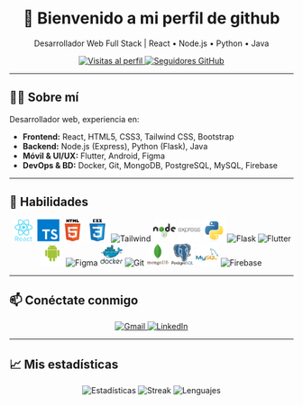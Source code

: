 <div align="center">
  <h1>👋 Bienvenido a mi perfil de github</h1>
  <p>Desarrollador Web Full Stack | React • Node.js • Python • Java</p>
  <p>
    <a href="https://komarev.com/ghpvc/?username=oliverio12">
      <img src="https://komarev.com/ghpvc/?username=oliverio12&label=Visitas%20al%20perfil&color=0e75b6&style=flat" alt="Visitas al perfil"/>
    </a>
    <a href="https://github.com/oliverio12">
      <img src="https://img.shields.io/github/followers/oliverio12?label=Seguidores&style=social" alt="Seguidores GitHub"/>
    </a>
  </p>
</div>

---

## 🧑‍💻 Sobre mí
Desarrollador web, experiencia en:
- **Frontend:** React, HTML5, CSS3, Tailwind CSS, Bootstrap  
- **Backend:** Node.js (Express), Python (Flask), Java  
- **Móvil & UI/UX:** Flutter, Android, Figma  
- **DevOps & BD:** Docker, Git, MongoDB, PostgreSQL, MySQL, Firebase  

---

## 🚀 Habilidades

<div align="center">
  <!-- Frontend -->
  <img src="https://raw.githubusercontent.com/devicons/devicon/master/icons/react/react-original-wordmark.svg"      alt="React"    width="40" height="40" />
  <img src="https://raw.githubusercontent.com/devicons/devicon/master/icons/typescript/typescript-original.svg" alt="TypeScript" width="40" height="40" />
  <img src="https://raw.githubusercontent.com/devicons/devicon/master/icons/html5/html5-original-wordmark.svg"   alt="HTML5" width="40" height="40" />
  <img src="https://raw.githubusercontent.com/devicons/devicon/master/icons/css3/css3-original-wordmark.svg"     alt="CSS3"    width="40" height="40" />
  <img src="https://www.vectorlogo.zone/logos/tailwindcss/tailwindcss-icon.svg"                                   alt="Tailwind" width="40" height="40" />

  <!-- Backend -->
  <img src="https://raw.githubusercontent.com/devicons/devicon/master/icons/nodejs/nodejs-original-wordmark.svg"   alt="Node.js"  width="40" height="40" />
  <img src="https://raw.githubusercontent.com/devicons/devicon/master/icons/express/express-original-wordmark.svg" alt="Express"  width="40" height="40" />
  <img src="https://raw.githubusercontent.com/devicons/devicon/master/icons/python/python-original.svg"            alt="Python"  width="40" height="40" />
  <img src="https://www.vectorlogo.zone/logos/palletsprojects_flask/palletsprojects_flask-ar21~v2.svg"                                 alt="Flask"    width="40" height="40" />

  <!-- Móvil & UI/UX -->
  <img src="https://www.vectorlogo.zone/logos/flutterio/flutterio-icon.svg"                                      alt="Flutter"  width="40" height="40" />
  <img src="https://raw.githubusercontent.com/devicons/devicon/master/icons/android/android-original-wordmark.svg" alt="Android"  width="40" height="40" />
  <img src="https://www.vectorlogo.zone/logos/figma/figma-icon.svg"                                               alt="Figma"    width="40" height="40" />

  <!-- DevOps & BD -->
  <img src="https://raw.githubusercontent.com/devicons/devicon/master/icons/docker/docker-original-wordmark.svg"   alt="Docker"   width="40" height="40" />
  <img src="https://raw.githubusercontent.com/devicons/devicon/master/icons/git/git-scm-icon.svg"                  alt="Git"      width="40" height="40" />
  <img src="https://raw.githubusercontent.com/devicons/devicon/master/icons/mongodb/mongodb-original-wordmark.svg" alt="MongoDB"  width="40" height="40" />
  <img src="https://raw.githubusercontent.com/devicons/devicon/master/icons/postgresql/postgresql-original-wordmark.svg" alt="PostgreSQL" width="40" height="40" />
  <img src="https://raw.githubusercontent.com/devicons/devicon/master/icons/mysql/mysql-original-wordmark.svg"     alt="MySQL"    width="40" height="40" />
  <img src="https://www.vectorlogo.zone/logos/firebase/firebase-icon.svg"                                         alt="Firebase" width="40" height="40" />
</div>

---

## 📫 Conéctate conmigo

<p align="center">
  <a href="mailto:rodrigozavaleta12@gmail.com">
    <img src="https://img.shields.io/badge/Email-D14836?style=for-the-badge&logo=gmail&logoColor=white" alt="Gmail"/>
  </a>
  <a href="https://www.linkedin.com/in/rodrigo-fernandez-761922270/">
    <img src="https://img.shields.io/badge/LinkedIn-0A66C2?style=for-the-badge&logo=linkedin&logoColor=white" alt="LinkedIn"/>
  </a>
</p>

---

## 📈 Mis estadísticas

<div align="center">
  <img src="https://github-readme-stats.vercel.app/api?username=oliverio12&show_icons=true&theme=radical"       alt="Estadísticas" />
  <img src="https://github-readme-streak-stats.herokuapp.com/?user=oliverio12&theme=radical"                      alt="Streak" />
  <img src="https://github-readme-stats.vercel.app/api/top-langs/?username=oliverio12&layout=compact&theme=radical" alt="Lenguajes" />
</div>

